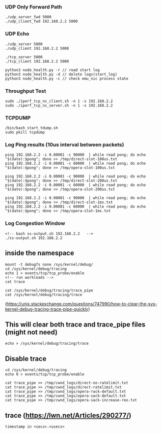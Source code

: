 
### UDP Only Forward Path

```
./udp_server_fwd 5000
./udp_client_fwd 192.168.2.2 5000
```

### UDP Echo
```
./udp_server 5000
./udp_client 192.168.2.2 5000
```

```
./tcp_server 5000
./tcp_client 192.168.2.2 5000

python3 node_health.py -r // read start log
python3 node_health.py -d // delete logs(start_log)
python3 node_health.py -c // check emu_nic process state
```

### Throughput Test
```
sudo ./iperf_tcp_ns_client.sh -n 1 -s 192.168.2.2
sudo ./iperf_tcp_ns_server.sh -n 1 -s 192.168.2.2
```

### TCPDUMP
```
/bin/bash start_tdump.sh
sudo pkill tcpdump
```

### Log Ping results (10us interval between packets)
```
ping 192.168.2.2 -i 0.00001 -c 90000  | while read pong; do echo "$(date):$pong"; done >> /tmp/direct-slot-100us.txt
ping 192.168.2.2 -i 0.00001 -c 60000  | while read pong; do echo "$(date):$pong"; done >> /tmp/opera-slot-100us.txt

ping 192.168.2.2 -i 0.00001 -c 90000  | while read pong; do echo "$(date):$pong"; done >> /tmp/direct-slot-200us.txt
ping 192.168.2.2 -i 0.00001 -c 60000  | while read pong; do echo "$(date):$pong"; done >> /tmp/opera-slot-200us.txt

ping 192.168.2.2 -i 0.00001 -c 90000  | while read pong; do echo "$(date):$pong"; done >> /tmp/direct-slot-1ms.txt
ping 192.168.2.2 -i 0.00001 -c 60000  | while read pong; do echo "$(date):$pong"; done >> /tmp/opera-slot-1ms.txt
```

### Log Congestion Window
```
<!-- bash ss-output.sh 192.168.2.2   -->
./ss-output.sh 192.168.2.2
```
## inside the namespace 
```
mount -t debugfs none /sys/kernel/debug/
cd /sys/kernel/debug/tracing
echo 1 > events/tcp/tcp_probe/enable
<!-- run workloads -->
cat trace

cat /sys/kernel/debug/tracing/trace_pipe
cat /sys/kernel/debug/tracing/trace
```

(https://unix.stackexchange.com/questions/747990/how-to-clear-the-sys-kernel-debug-tracing-trace-pipe-quickly) 
## This will clear both trace and trace_pipe files (might not need)
```
echo > /sys/kernel/debug/tracing/trace
```

## Disable trace
```
cd /sys/kernel/debug/tracing
echo 0 > events/tcp/tcp_probe/enable
```

```
cat trace_pipe >> /tmp/cwnd_logs/direct-no-ratelimit.txt
cat trace_pipe >> /tmp/cwnd_logs/direct-ratelimit.txt
cat trace_pipe >> /tmp/cwnd_logs/opera-rack-default.txt
cat trace_pipe >> /tmp/cwnd_logs/opera-sack-default.txt
cat trace_pipe >> /tmp/cwnd_logs/opera-sack-increase-reo.txt
```

## trace (https://lwn.net/Articles/290277/)
```
timestamp in <secs>.<usecs>
```

